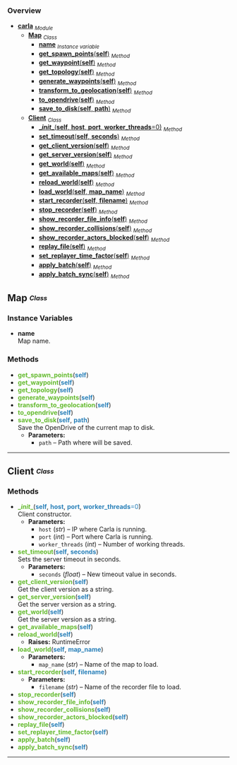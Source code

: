 ### Overview
- [**carla**](#carla) <sub>_Module_</sub>  
    - [**Map**](#carla.Map) <sub>_Class_</sub>  
        - [**name**](#carla.Map.name) <sub>_Instance variable_</sub>
        - [**get_spawn_points**(**self**)](#carla.Map.get_spawn_points) <sub>_Method_</sub>
        - [**get_waypoint**(**self**)](#carla.Map.get_waypoint) <sub>_Method_</sub>
        - [**get_topology**(**self**)](#carla.Map.get_topology) <sub>_Method_</sub>
        - [**generate_waypoints**(**self**)](#carla.Map.generate_waypoints) <sub>_Method_</sub>
        - [**transform_to_geolocation**(**self**)](#carla.Map.transform_to_geolocation) <sub>_Method_</sub>
        - [**to_opendrive**(**self**)](#carla.Map.to_opendrive) <sub>_Method_</sub>
        - [**save_to_disk**(**self**, **path**)](#carla.Map.save_to_disk) <sub>_Method_</sub>
    - [**Client**](#carla.Client) <sub>_Class_</sub>  
        - [**\__init__**(**self**, **host**, **port**, **worker_threads**=0)](#carla.Client.__init__) <sub>_Method_</sub>
        - [**set_timeout**(**self**, **seconds**)](#carla.Client.set_timeout) <sub>_Method_</sub>
        - [**get_client_version**(**self**)](#carla.Client.get_client_version) <sub>_Method_</sub>
        - [**get_server_version**(**self**)](#carla.Client.get_server_version) <sub>_Method_</sub>
        - [**get_world**(**self**)](#carla.Client.get_world) <sub>_Method_</sub>
        - [**get_available_maps**(**self**)](#carla.Client.get_available_maps) <sub>_Method_</sub>
        - [**reload_world**(**self**)](#carla.Client.reload_world) <sub>_Method_</sub>
        - [**load_world**(**self**, **map_name**)](#carla.Client.load_world) <sub>_Method_</sub>
        - [**start_recorder**(**self**, **filename**)](#carla.Client.start_recorder) <sub>_Method_</sub>
        - [**stop_recorder**(**self**)](#carla.Client.stop_recorder) <sub>_Method_</sub>
        - [**show_recorder_file_info**(**self**)](#carla.Client.show_recorder_file_info) <sub>_Method_</sub>
        - [**show_recorder_collisions**(**self**)](#carla.Client.show_recorder_collisions) <sub>_Method_</sub>
        - [**show_recorder_actors_blocked**(**self**)](#carla.Client.show_recorder_actors_blocked) <sub>_Method_</sub>
        - [**replay_file**(**self**)](#carla.Client.replay_file) <sub>_Method_</sub>
        - [**set_replayer_time_factor**(**self**)](#carla.Client.set_replayer_time_factor) <sub>_Method_</sub>
        - [**apply_batch**(**self**)](#carla.Client.apply_batch) <sub>_Method_</sub>
        - [**apply_batch_sync**(**self**)](#carla.Client.apply_batch_sync) <sub>_Method_</sub>

## <a name="carla.Map"></a>Map <sub><sup>_Class_</sup></sub>

### Instance Variables
- <a name="carla.Map.name"></a>**name**  
    Map name.  

### Methods
- <a name="carla.Map.get_spawn_points"></a>**<font color="#64BA2E">get_spawn_points</font>**(<font color="#2980B9">**self**</font>)  
- <a name="carla.Map.get_waypoint"></a>**<font color="#64BA2E">get_waypoint</font>**(<font color="#2980B9">**self**</font>)  
- <a name="carla.Map.get_topology"></a>**<font color="#64BA2E">get_topology</font>**(<font color="#2980B9">**self**</font>)  
- <a name="carla.Map.generate_waypoints"></a>**<font color="#64BA2E">generate_waypoints</font>**(<font color="#2980B9">**self**</font>)  
- <a name="carla.Map.transform_to_geolocation"></a>**<font color="#64BA2E">transform_to_geolocation</font>**(<font color="#2980B9">**self**</font>)  
- <a name="carla.Map.to_opendrive"></a>**<font color="#64BA2E">to_opendrive</font>**(<font color="#2980B9">**self**</font>)  
- <a name="carla.Map.save_to_disk"></a>**<font color="#64BA2E">save_to_disk</font>**(<font color="#2980B9">**self**</font>, <font color="#2980B9">**path**</font>)  
    Save the OpenDrive of the current map to disk.  
    - **Parameters:**
        - `path`  –             Path where will be saved.  

---

## <a name="carla.Client"></a>Client <sub><sup>_Class_</sup></sub>

### Methods
- <a name="carla.Client.__init__"></a>**<font color="#64BA2E">\__init__</font>**(<font color="#2980B9">**self**</font>, <font color="#2980B9">**host**</font>, <font color="#2980B9">**port**</font>, <font color="#2980B9">**worker_threads**=0</font>)  
    Client constructor.  
    - **Parameters:**
        - `host` (_str_) –             IP where Carla is running.  
        - `port` (_int_) –             Port where Carla is running.  
        - `worker_threads` (_int_) –             Number of working threads.  
- <a name="carla.Client.set_timeout"></a>**<font color="#64BA2E">set_timeout</font>**(<font color="#2980B9">**self**</font>, <font color="#2980B9">**seconds**</font>)  
    Sets the server timeout in seconds.  
    - **Parameters:**
        - `seconds` (_float_) –             New timeout value in seconds.  
- <a name="carla.Client.get_client_version"></a>**<font color="#64BA2E">get_client_version</font>**(<font color="#2980B9">**self**</font>)  
    Get the client version as a string.  
- <a name="carla.Client.get_server_version"></a>**<font color="#64BA2E">get_server_version</font>**(<font color="#2980B9">**self**</font>)  
    Get the server version as a string.  
- <a name="carla.Client.get_world"></a>**<font color="#64BA2E">get_world</font>**(<font color="#2980B9">**self**</font>)  
    Get the server version as a string.  
- <a name="carla.Client.get_available_maps"></a>**<font color="#64BA2E">get_available_maps</font>**(<font color="#2980B9">**self**</font>)  
- <a name="carla.Client.reload_world"></a>**<font color="#64BA2E">reload_world</font>**(<font color="#2980B9">**self**</font>)  
    - **Raises:** RuntimeError  
- <a name="carla.Client.load_world"></a>**<font color="#64BA2E">load_world</font>**(<font color="#2980B9">**self**</font>, <font color="#2980B9">**map_name**</font>)  
    - **Parameters:**
        - `map_name` (_str_) –             Name of the map to load.  
- <a name="carla.Client.start_recorder"></a>**<font color="#64BA2E">start_recorder</font>**(<font color="#2980B9">**self**</font>, <font color="#2980B9">**filename**</font>)  
    - **Parameters:**
        - `filename` (_str_) –             Name of the recorder file to load.  
- <a name="carla.Client.stop_recorder"></a>**<font color="#64BA2E">stop_recorder</font>**(<font color="#2980B9">**self**</font>)  
- <a name="carla.Client.show_recorder_file_info"></a>**<font color="#64BA2E">show_recorder_file_info</font>**(<font color="#2980B9">**self**</font>)  
- <a name="carla.Client.show_recorder_collisions"></a>**<font color="#64BA2E">show_recorder_collisions</font>**(<font color="#2980B9">**self**</font>)  
- <a name="carla.Client.show_recorder_actors_blocked"></a>**<font color="#64BA2E">show_recorder_actors_blocked</font>**(<font color="#2980B9">**self**</font>)  
- <a name="carla.Client.replay_file"></a>**<font color="#64BA2E">replay_file</font>**(<font color="#2980B9">**self**</font>)  
- <a name="carla.Client.set_replayer_time_factor"></a>**<font color="#64BA2E">set_replayer_time_factor</font>**(<font color="#2980B9">**self**</font>)  
- <a name="carla.Client.apply_batch"></a>**<font color="#64BA2E">apply_batch</font>**(<font color="#2980B9">**self**</font>)  
- <a name="carla.Client.apply_batch_sync"></a>**<font color="#64BA2E">apply_batch_sync</font>**(<font color="#2980B9">**self**</font>)  

---
